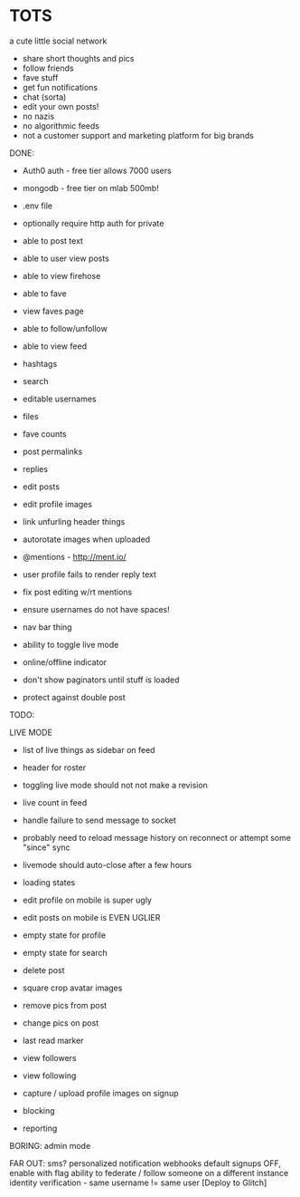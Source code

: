 # TOTS
a cute little social network

* share short thoughts and pics
* follow friends
* fave stuff
* get fun notifications
* chat (sorta)
* edit your own posts!
* no nazis
* no algorithmic feeds
* not a customer support and marketing platform for big brands



DONE:

* Auth0 auth - free tier allows 7000 users
* mongodb - free tier on mlab 500mb!
* .env file
* optionally require http auth for private
* able to post text
* able to user view posts
* able to view firehose
* able to fave
* view faves page
* able to follow/unfollow
* able to view feed
* hashtags
* search
* editable usernames
* files
* fave counts
* post permalinks
* replies
* edit posts
* edit profile images
* link unfurling header things

* autorotate images when uploaded
* @mentions - http://ment.io/
* user profile fails to render reply text
* fix post editing w/rt mentions
* ensure usernames do not have spaces!
* nav bar thing
* ability to toggle live mode
* online/offline indicator
* don't show paginators until stuff is loaded
* protect against double post



TODO:

LIVE MODE
* list of live things as sidebar on feed
* header for roster

* toggling live mode should not not make a revision
* live count in feed
* handle failure to send message to socket
* probably need to reload message history on reconnect or attempt some "since" sync

* livemode should auto-close after a few hours

* loading states
* edit profile on mobile is super ugly
* edit posts on mobile is EVEN UGLIER
* empty state for profile
* empty state for search
* delete post
* square crop avatar images
* remove pics from post
* change pics on post
* last read marker
* view followers
* view following
* capture / upload profile images on signup
* blocking
* reporting

BORING:
admin mode

FAR OUT:
sms?
personalized notification webhooks
default signups OFF, enable with flag
ability to federate / follow someone on a different instance
identity verification - same username != same user
[Deploy to Glitch]
